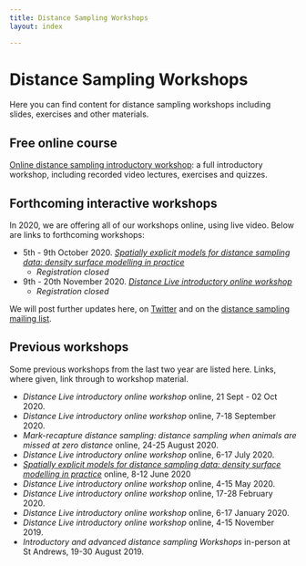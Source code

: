 ```yaml
---
title: Distance Sampling Workshops
layout: index

---
```


# Distance Sampling Workshops

Here you can find content for distance sampling workshops including slides, exercises and other materials.

## Free online course

[Online distance sampling introductory workshop](online-course): a full introductory workshop, including recorded video lectures, exercises and quizzes.


## Forthcoming interactive workshops

In 2020, we are offering all of our workshops online, using live video.  Below are links to forthcoming workshops:

- 5th - 9th October 2020.  [*Spatially explicit models for distance sampling data: density surface modelling in practice*](https://www.creem.st-andrews.ac.uk/spatial-modelling-live-online-workshop-2/)
  - _Registration closed_
 - 9th - 20th November 2020.  [*Distance Live introductory online workshop*](http://workshops.distancesampling.org/intro-nov-2020.html)
   - _Registration closed_

We will post further updates here, on [Twitter](http://twitter.com/distancesamp) and on the [distance sampling mailing list](https://groups.google.com/forum/#!forum/distance-sampling).


## Previous workshops

Some previous workshops from the last two year are listed here.  Links, where given, link through to workshop material. 

- *Distance Live introductory online workshop* online, 21 Sept - 02 Oct 2020.
- *Distance Live introductory online workshop* online, 7-18 September 2020.
- *Mark-recapture distance sampling: distance sampling when animals are missed at zero distance* online, 24-25 August 2020.
- *Distance Live introductory online workshop* online, 6-17 July 2020.
- [*Spatially explicit models for distance sampling data: density surface modelling in practice*](http://workshops.distancesampling.org/online-dsm-2020/) online, 8-12 June 2020
- *Distance Live introductory online workshop* online, 4-15 May 2020.
- *Distance Live introductory online workshop* online, 17-28 February 2020.
- *Distance Live introductory online workshop* online, 6-17 January 2020.
- *Distance Live introductory online workshop* online, 4-15 November 2019.
- *Introductory and advanced distance sampling Workshops* in-person at St Andrews, 19-30 August 2019.

